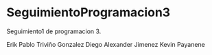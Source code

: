 # SeguimientoProgramacion3
Seguimiento1 de programacion 3.

Erik Pablo Triviño Gonzalez
Diego Alexander Jimenez
Kevin Payanene


